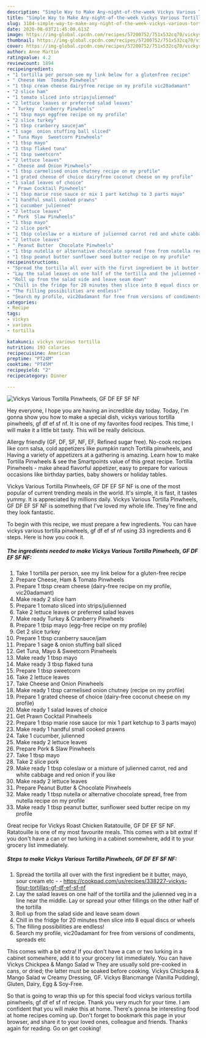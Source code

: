 ```yaml
---
description: "Simple Way to Make Any-night-of-the-week Vickys Various Tortilla Pinwheels, GF DF EF SF NF"
title: "Simple Way to Make Any-night-of-the-week Vickys Various Tortilla Pinwheels, GF DF EF SF NF"
slug: 3104-simple-way-to-make-any-night-of-the-week-vickys-various-tortilla-pinwheels-gf-df-ef-sf-nf
date: 2020-08-03T21:45:00.613Z
image: https://img-global.cpcdn.com/recipes/57200752/751x532cq70/vickys-various-tortilla-pinwheels-gf-df-ef-sf-nf-recipe-main-photo.jpg
thumbnail: https://img-global.cpcdn.com/recipes/57200752/751x532cq70/vickys-various-tortilla-pinwheels-gf-df-ef-sf-nf-recipe-main-photo.jpg
cover: https://img-global.cpcdn.com/recipes/57200752/751x532cq70/vickys-various-tortilla-pinwheels-gf-df-ef-sf-nf-recipe-main-photo.jpg
author: Anne Martin
ratingvalue: 4.2
reviewcount: 1894
recipeingredient:
- "1 tortilla per person see my link below for a glutenfree recipe"
- " Cheese Ham  Tomato Pinwheels"
- "1 tbsp cream cheese dairyfree recipe on my profile vic20adamant"
- "2 slice ham"
- "1 tomato sliced into stripsjulienned"
- "2 lettuce leaves or preferred salad leaves"
- " Turkey  Cranberry Pinwheels"
- "1 tbsp mayo eggfree recipe on my profile"
- "2 slice turkey"
- "1 tbsp cranberry saucejam"
- "1 sage  onion stuffing ball sliced"
- " Tuna Mayo  Sweetcorn Pinwheels"
- "1 tbsp mayo"
- "3 tbsp flaked tuna"
- "1 tbsp sweetcorn"
- "2 lettuce leaves"
- " Cheese and Onion Pinwheels"
- "1 tbsp carmelised onion chutney recipe on my profile"
- "1 grated cheese of choice dairyfree coconut cheese on my profile"
- "1 salad leaves of choice"
- " Prawn Cocktail Pinwheels"
- "1 tbsp marie rose sauce or mix 1 part ketchup to 3 parts mayo"
- "1 handful small cooked prawns"
- "1 cucumber julienned"
- "2 lettuce leaves"
- " Pork  Slaw Pinwheels"
- "1 tbsp mayo"
- "2 slice pork"
- "1 tbsp coleslaw or a mixture of julienned carrot red and white cabbage and red onion if you like"
- "2 lettuce leaves"
- " Peanut Butter  Chocolate Pinwheels"
- "1 tbsp nutella or alternative chocolate spread free from nutella recipe on my profile"
- "1 tbsp peanut butter sunflower seed butter recipe on my profile"
recipeinstructions:
- "Spread the tortilla all over with the first ingredient be it butter, mayo, sour cream etc  https://cookpad.com/us/recipes/338227-vickys-flour-tortillas-gf-df-ef-sf-nf"
- "Lay the salad leaves on one half of the tortilla and the julienned veg in a line near the middle. Lay or spread your other fillings on the other half of the tortilla"
- "Roll up from the salad side and leave seam down"
- "Chill in the fridge for 20 minutes then slice into 8 equal discs or wheels"
- "The filling possibilities are endless!"
- "Search my profile, vic20adamant for free from versions of condiments, spreads etc"
categories:
- Recipe
tags:
- vickys
- various
- tortilla

katakunci: vickys various tortilla 
nutrition: 193 calories
recipecuisine: American
preptime: "PT24M"
cooktime: "PT45M"
recipeyield: "2"
recipecategory: Dinner

---
```



![Vickys Various Tortilla Pinwheels, GF DF EF SF NF](https://img-global.cpcdn.com/recipes/57200752/751x532cq70/vickys-various-tortilla-pinwheels-gf-df-ef-sf-nf-recipe-main-photo.jpg)

Hey everyone, I hope you are having an incredible day today. Today, I'm gonna show you how to make a special dish, vickys various tortilla pinwheels, gf df ef sf nf. It is one of my favorites food recipes. This time, I will make it a little bit tasty. This will be really delicious.

Allergy friendly (GF, DF, SF, NF, EF, Refined sugar free). No-cook recipes like corn salsa, cold appetizers like pumpkin ranch Tortilla pinwheels, and Having a variety of appetizers at a gathering is amazing. Learn how to make Tortilla Pinwheels &amp; see the Smartpoints value of this great recipe. Tortilla Pinwheels - make ahead flavorful appetizer, easy to prepare for various occasions like birthday parties, baby showers or holiday tables.

Vickys Various Tortilla Pinwheels, GF DF EF SF NF is one of the most popular of current trending meals in the world. It's simple, it is fast, it tastes yummy. It is appreciated by millions daily. Vickys Various Tortilla Pinwheels, GF DF EF SF NF is something that I've loved my whole life. They're fine and they look fantastic.


To begin with this recipe, we must prepare a few ingredients. You can have vickys various tortilla pinwheels, gf df ef sf nf using 33 ingredients and 6 steps. Here is how you cook it.

<!--inarticleads1-->

##### The ingredients needed to make Vickys Various Tortilla Pinwheels, GF DF EF SF NF:

1. Take 1 tortilla per person, see my link below for a gluten-free recipe
1. Prepare  Cheese, Ham &amp; Tomato Pinwheels
1. Prepare 1 tbsp cream cheese (dairy-free recipe on my profile, vic20adamant)
1. Make ready 2 slice ham
1. Prepare 1 tomato sliced into strips/julienned
1. Take 2 lettuce leaves or preferred salad leaves
1. Make ready  Turkey &amp; Cranberry Pinwheels
1. Prepare 1 tbsp mayo (egg-free recipe on my profile)
1. Get 2 slice turkey
1. Prepare 1 tbsp cranberry sauce/jam
1. Prepare 1 sage &amp; onion stuffing ball sliced
1. Get  Tuna, Mayo &amp; Sweetcorn Pinwheels
1. Make ready 1 tbsp mayo
1. Make ready 3 tbsp flaked tuna
1. Prepare 1 tbsp sweetcorn
1. Take 2 lettuce leaves
1. Take  Cheese and Onion Pinwheels
1. Make ready 1 tbsp carmelised onion chutney (recipe on my profile)
1. Prepare 1 grated cheese of choice (dairy-free coconut cheese on my profile)
1. Make ready 1 salad leaves of choice
1. Get  Prawn Cocktail Pinwheels
1. Prepare 1 tbsp marie rose sauce (or mix 1 part ketchup to 3 parts mayo)
1. Make ready 1 handful small cooked prawns
1. Take 1 cucumber, julienned
1. Make ready 2 lettuce leaves
1. Prepare  Pork &amp; Slaw Pinwheels
1. Take 1 tbsp mayo
1. Take 2 slice pork
1. Make ready 1 tbsp coleslaw or a mixture of julienned carrot, red and white cabbage and red onion if you like
1. Make ready 2 lettuce leaves
1. Prepare  Peanut Butter &amp; Chocolate Pinwheels
1. Make ready 1 tbsp nutella or alternative chocolate spread, free from nutella recipe on my profile
1. Make ready 1 tbsp peanut butter, sunflower seed butter recipe on my profile


Great recipe for Vickys Roast Chicken Ratatouille, GF DF EF SF NF. Ratatouille is one of my most favourite meals. This comes with a bit extra! If you don&#39;t have a can or two lurking in a cabinet somewhere, add it to your grocery list immediately. 

<!--inarticleads2-->

##### Steps to make Vickys Various Tortilla Pinwheels, GF DF EF SF NF:

1. Spread the tortilla all over with the first ingredient be it butter, mayo, sour cream etc -  - https://cookpad.com/us/recipes/338227-vickys-flour-tortillas-gf-df-ef-sf-nf
1. Lay the salad leaves on one half of the tortilla and the julienned veg in a line near the middle. Lay or spread your other fillings on the other half of the tortilla
1. Roll up from the salad side and leave seam down
1. Chill in the fridge for 20 minutes then slice into 8 equal discs or wheels
1. The filling possibilities are endless!
1. Search my profile, vic20adamant for free from versions of condiments, spreads etc


This comes with a bit extra! If you don&#39;t have a can or two lurking in a cabinet somewhere, add it to your grocery list immediately. You can have Vickys Chickpea &amp; Mango Salad w They are usually sold pre-cooked in cans, or dried; the latter must be soaked before cooking. Vickys Chickpea &amp; Mango Salad w Creamy Dressing, GF. Vickys Blancmange (Vanilla Pudding), Gluten, Dairy, Egg &amp; Soy-Free. 

So that is going to wrap this up for this special food vickys various tortilla pinwheels, gf df ef sf nf recipe. Thank you very much for your time. I am confident that you will make this at home. There's gonna be interesting food at home recipes coming up. Don't forget to bookmark this page in your browser, and share it to your loved ones, colleague and friends. Thanks again for reading. Go on get cooking!
